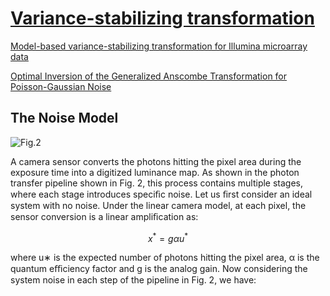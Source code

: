 # [Variance-stabilizing transformation](https://en.wikipedia.org/wiki/Variance-stabilizing_transformation)

[Model-based variance-stabilizing transformation for Illumina microarray data](https://www.ncbi.nlm.nih.gov/pmc/articles/PMC2241869/#B7)

[Optimal Inversion of the Generalized Anscombe Transformation for Poisson-Gaussian Noise](https://ieeexplore.ieee.org/document/6212354)


## The Noise Model

![Fig.2](https://www.researchgate.net/publication/344662685/figure/fig2/AS:946740739977216@1602731990078/Photon-transfer-pipeline-multiple-noise-sources-like-shot-noise-read-out-noise-and.png "Photon transfer pipeline: multiple noise sources like shot noise, read-out noise and thermal noise are involved along the camera pipeline. Check [14] for more details.
")

A camera sensor converts the photons hitting the pixel area during the exposure time into a digitized luminance map.
As shown in the photon transfer pipeline shown in Fig. 2, this process contains multiple stages, where each stage introduces speciﬁc noise. 
Let us ﬁrst consider an ideal system with no noise. Under the linear camera model, at each pixel, the sensor conversion is a linear ampliﬁcation as: 

$$
\begin{equation}
x^\ast = g\alpha u^\ast
\end{equation}
$$

where u∗ is the expected number of photons hitting the pixel area, α is the quantum eﬃciency factor and g is the analog gain.
Now considering the system noise in each step of the pipeline in Fig. 2, we have:

